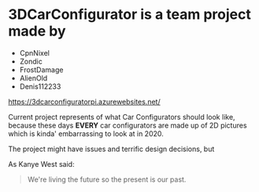 # 3DCarConfigurator is a team project made by
* CpnNixel
* Zondic
* FrostDamage
* AlienOld
* Denis112233
 
https://3dcarconfiguratorpi.azurewebsites.net/
 
Current project represents of what Car Configurators should look like, because these days **EVERY** car configurators are made up of 2D pictures which is kinda' embarrassing to look at in 2020.  

The project might have issues and terrific design decisions, but 

As Kanye West said:

> We're living the future so
> the present is our past.
